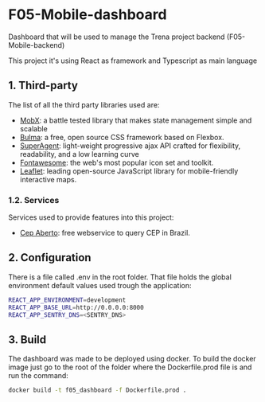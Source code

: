 # F05-Mobile-dashboard

Dashboard that will be used to manage the Trena project backend (F05-Mobile-backend) 

This project it's using React as framework and Typescript as main language

## 1. Third-party 

The list of all the third party libraries used are:

* [MobX](https://mobx.js.org/): a battle tested library that makes state management simple and scalable
* [Bulma](https://bulma.io/): a free, open source CSS framework based on Flexbox.
* [SuperAgent](https://visionmedia.github.io/superagent/): light-weight progressive ajax API crafted for flexibility, readability, and a low learning curve
* [Fontawesome](https://fontawesome.com/): the web's most popular icon set and toolkit.
* [Leaflet](https://leafletjs.com/index.html): leading open-source JavaScript library for mobile-friendly interactive maps.
 
### 1.2. Services

Services used to provide features into this project:

* [Cep Aberto](https://cepaberto.com/): free webservice to query CEP in Brazil.

## 2. Configuration

There is a file called .env in the root folder. That file holds the global environment default values used trough the application:

```bash
REACT_APP_ENVIRONMENT=development
REACT_APP_BASE_URL=http://0.0.0.0:8000
REACT_APP_SENTRY_DNS=<SENTRY_DNS>
```

## 3. Build

The dashboard was made to be deployed using docker. To build the docker image just go to the
root of the folder where the Dockerfile.prod file is and run the command:

```bash
docker build -t f05_dashboard -f Dockerfile.prod .
```